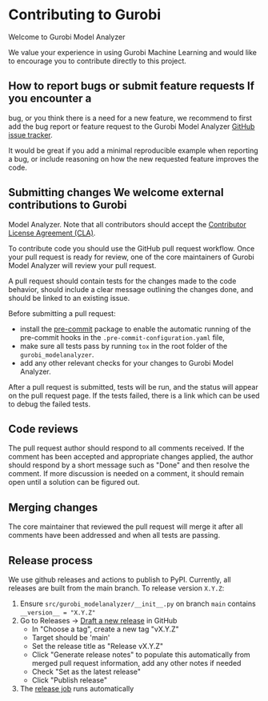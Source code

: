 # Contributing to Gurobi

Welcome to Gurobi Model Analyzer

We value your experience in using Gurobi Machine Learning and would
like to encourage you to contribute directly to this project.

## How to report bugs or submit feature requests If you encounter a
bug, or you think there is a need for a new feature, we recommend to
first add the bug report or feature request to the Gurobi Model
Analyzer [GitHub issue
tracker](https://github.com/Gurobi/gurobi-modelanalyzer/issues).

It would be great if you add a minimal reproducible example when
reporting a bug, or include reasoning on how the new requested feature
improves the code.

## Submitting changes We welcome external contributions to Gurobi
Model Analyzer.  Note that all contributors should accept the
[Contributor License Agreement
(CLA)](https://gist.github.com/mattmilten/d1c9640d79bde0ece8c2f46152639011).

To contribute code you should use the GitHub pull request
workflow. Once your pull request is ready for review, one of the core
maintainers of Gurobi Model Analyzer will review your pull request.

A pull request should contain tests for the changes made to the code
behavior, should include a clear message outlining the changes done,
and should be linked to an existing issue.

Before submitting a pull request:
- install the [pre-commit](https://pre-commit.com) package to enable the automatic
  running of the pre-commit hooks in the `.pre-commit-configuration.yaml` file,
- make sure all tests pass by running `tox` in the root folder of the `gurobi_modelanalyzer`.
- add any other relevant checks for your changes to Gurobi Model Analyzer.

After a pull request is submitted, tests will be run, and the status
will appear on the pull request page. If the tests failed, there is a link which can be used to debug the failed tests.

## Code reviews
The pull request author should respond to all comments received. If the
comment has been accepted and appropriate changes applied, the author should respond by
a short message such as "Done" and then resolve the comment. If more discussion is
needed on a comment, it should remain open until a solution can be figured out.

## Merging changes
The core maintainer that reviewed the pull request will merge it after all comments have been addressed and when all tests are passing.

## Release process

We use github releases and actions to publish to PyPI. Currently, all releases are built from the main branch. To release version `X.Y.Z`:

1. Ensure `src/gurobi_modelanalyzer/__init__.py` on branch `main` contains `__version__ = "X.Y.Z"`
2. Go to Releases -> [Draft a new release](https://github.com/Gurobi/gurobi-modelanalyzer/releases/new) in GitHub
    - In "Choose a tag", create a new tag "vX.Y.Z"
    - Target should be 'main'
    - Set the release title as "Release vX.Y.Z"
    - Click "Generate release notes" to populate this automatically from merged pull request information, add any other notes if needed
    - Check "Set as the latest release"
    - Click "Publish release"
3. The [release job](https://github.com/Gurobi/gurobi-modelanalyzer/actions/workflows/release.yml) runs automatically

